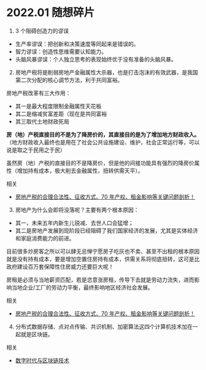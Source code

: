 # 2022.01 随想碎片

1. 3 个阻碍创造力的谬误

- 生产率谬误：把创新和决策速度等同起来是错误的。
- 智力谬误：创造性思维需要认知能力。
- 头脑风暴谬误：个人独立思考的表现始终优于没有准备的头脑风暴。

2. 房地产税将是削弱房地产金融属性大杀器，也是打击泡沫的有效武器，是我国第二次分配的核心调节方法，利于共同富裕。

房地产税改革有三大作用：

- 其一是最大程度限制金融属性天花板
- 其二是缩减贫富差距（现在是共同富裕
- 其三取代土地财政死局

**房（地）产税直接目的不是为了降房价的，其直接目的是为了增加地方财政收入。**（地方财政收入最终也是用在了社会公共设施建设、维护，社会正常运行等，可以说是取之于民用之于民）

虽然房（地）产税的直接目的不是降房价，但是他的间接功能具有强烈的降房价属性（增加持有成本，极大削去金融属性，扭转供需天平）。

相关

- [房地产税的合理合法性、征收方式、70 年产权、租金影响等关键问题剖析！](https://mp.weixin.qq.com/s/ikCBxuXNEwLPbYXaHcRDXA)

3. 房地产为什么会即将没落呢？主要有两个根本原因：

- 其一，未来五年内新生儿锐减、去世人口会猛增；
- 其二是房地产发展到现阶段已经阻碍了我们国家经济的发展，尤其是实体经济和家庭消费能力的前进。

目前很多炒房客之所以可以肆无忌惮宁愿房子吃灰也不卖、甚至不出租的根本原因就是没有持有成本，要是增加空置住房持有成本，供需关系将彻底扭转，这可是比政府建设百万套保障性住房威力还要巨大呢！

房租是必须与当地薪资匹配，若是恣意涨房租，传导下去就是劳动力流失，进而影响当地企业/工厂的劳动力平衡，最终影响地区经济社会发展。

相关

- [房地产税的合理合法性、征收方式、70 年产权、租金影响等关键问题剖析！](https://mp.weixin.qq.com/s/ikCBxuXNEwLPbYXaHcRDXA)

4. 分布式数据存储、点对点传输、共识机制、加密算法这四个计算机技术加在一起就是区块链。

相关

- [数字时代与区块链技术](https://mp.weixin.qq.com/s/lX4wEvCPfhU1sXJf9MHoew)
